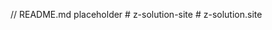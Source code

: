 // README.md placeholder
#   z - s o l u t i o n - s i t e  
 #   z - s o l u t i o n . s i t e  
 